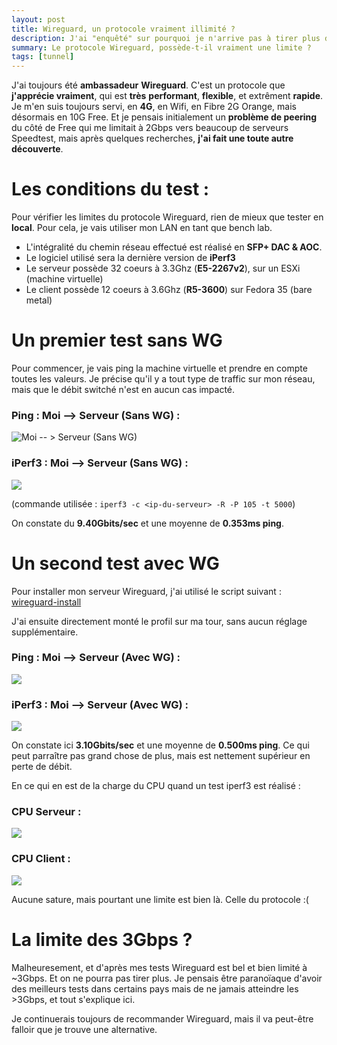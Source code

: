 ```yaml
---
layout: post
title: Wireguard, un protocole vraiment illimité ?
description: J'ai "enquêté" sur pourquoi je n'arrive pas à tirer plus de 3Gbps sur plusieurs serveurs Wireguard, et j'ai peut-être trouvé la réponse !
summary: Le protocole Wireguard, possède-t-il vraiment une limite ?
tags: [tunnel]
---
```

J'ai toujours été **ambassadeur** **Wireguard**.
C'est un protocole que **j'apprécie vraiment**, qui est **très** **performant**, **flexible**, et extrêment **rapide**.
Je m'en suis toujours servi, en **4G**, en Wifi, en Fibre 2G Orange, mais désormais en 10G Free.
Et je pensais initialement un **problème de peering** du côté de Free qui me limitait à 2Gbps vers beaucoup de serveurs Speedtest, mais après quelques recherches, **j'ai fait une toute autre découverte**.

# Les conditions du test :

Pour vérifier les limites du protocole Wireguard, rien de mieux que tester en **local**.
Pour cela, je vais utiliser mon LAN en tant que bench lab.

* L'intégralité du chemin réseau effectué est réalisé en **SFP+ DAC & AOC**.
* Le logiciel utilisé sera la dernière version de **iPerf3**
* Le serveur possède 32 coeurs à 3.3Ghz (**E5-2267v2**), sur un ESXi (machine virtuelle)
* Le client possède 12 coeurs à 3.6Ghz (**R5-3600**) sur Fedora 35 (bare metal)

# Un premier test sans WG

Pour commencer, je vais ping la machine virtuelle et prendre en compte toutes les valeurs.
Je précise qu'il y a tout type de traffic sur mon réseau, mais que le débit switché n'est en aucun cas impacté.

### Ping : **Moi --> Serveur (Sans WG) :**

<img src="https://i.imgur.com/KN7JUQ5.png" alt="Moi --  > Serveur (Sans WG)" />

### iPerf3 : **Moi --> Serveur (Sans WG) :**

![](https://i.imgur.com/0WOjivQ.png)

(commande utilisée : `iperf3 -c <ip-du-serveur> -R -P 105 -t 5000`)

On constate du **9.40Gbits/sec** et une moyenne de **0.353ms ping**.

# Un second test avec WG

Pour installer mon serveur Wireguard, j'ai utilisé le script suivant : [wireguard-install](https://github.com/angristan/wireguard-install)

J'ai ensuite directement monté le profil sur ma tour, sans aucun réglage supplémentaire.

### Ping : **Moi --> Serveur (Avec WG) :**

![](https://i.imgur.com/ASZ6zVa.png)

### iPerf3 : **Moi --> Serveur (Avec WG) :**

![](https://i.imgur.com/yEgxkam.png)

On constate ici **3.10Gbits/sec** et une moyenne de **0.500ms ping**.
Ce qui peut parraître pas grand chose de plus, mais est nettement supérieur en perte de débit.

En ce qui en est de la charge du CPU quand un test iperf3 est réalisé :

### **CPU Serveur :**

![](https://i.imgur.com/iyMCYtw.png)

### **CPU Client :**

![](https://i.imgur.com/OAqDT0E.png)

Aucune sature, mais pourtant une limite est bien là. Celle du protocole :(

# La limite des 3Gbps ?

Malheuresement, et d'après mes tests Wireguard est bel et bien limité à ~3Gbps. Et on ne pourra pas tirer plus.
Je pensais être paranoïaque d'avoir des meilleurs tests dans certains pays mais de ne jamais atteindre les >3Gbps, et tout s'explique ici.

Je continuerais toujours de recommander Wireguard, mais il va peut-être falloir que je trouve une alternative.
